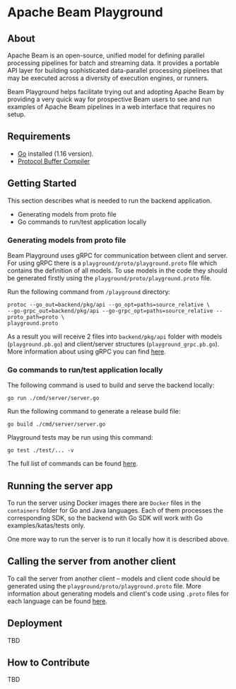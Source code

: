 <!--
    Licensed to the Apache Software Foundation (ASF) under one
    or more contributor license agreements.  See the NOTICE file
    distributed with this work for additional information
    regarding copyright ownership.  The ASF licenses this file
    to you under the Apache License, Version 2.0 (the
    "License"); you may not use this file except in compliance
    with the License.  You may obtain a copy of the License at

      http://www.apache.org/licenses/LICENSE-2.0

    Unless required by applicable law or agreed to in writing,
    software distributed under the License is distributed on an
    "AS IS" BASIS, WITHOUT WARRANTIES OR CONDITIONS OF ANY
    KIND, either express or implied.  See the License for the
    specific language governing permissions and limitations
    under the License.
-->

# Apache Beam Playground

## About

Apache Beam is an open-source, unified model for defining parallel processing pipelines for batch and streaming data.
It provides a portable API layer for building sophisticated data-parallel processing pipelines that may be executed
across a diversity of execution engines, or runners.

Beam Playground helps facilitate trying out and adopting Apache Beam by providing a very quick way for prospective Beam
users to see and run examples of Apache Beam pipelines in a web interface that requires no setup.

## Requirements

- [Go](https://golang.org/dl/) installed (1.16 version).
- [Protocol Buffer Compiler](https://grpc.io/docs/protoc-installation/)

## Getting Started

This section describes what is needed to run the backend application.
- Generating models from proto file
- Go commands to run/test application locally

### Generating models from proto file

Beam Playground uses gRPC for communication between client and server. For using gRPC there is a
`playground/proto/playground.proto` file which contains the definition of all models. To use models in the code they
should be generated firstly using the `playground/proto/playground.proto` file.

Run the following command from `/playground` directory:

```
protoc --go_out=backend/pkg/api --go_opt=paths=source_relative \
--go-grpc_out=backend/pkg/api --go-grpc_opt=paths=source_relative --proto_path=proto \
playground.proto
```

As a result you will receive 2 files into `backend/pkg/api` folder with models (`playground.pb.go`) and client/server
structures (`playground_grpc.pb.go`).
More information about using gRPC you can find [here](https://grpc.io/docs/languages/).

### Go commands to run/test application locally

The following command is used to build and serve the backend locally:

```
go run ./cmd/server/server.go
```

Run the following command to generate a release build file:

```
go build ./cmd/server/server.go
```

Playground tests may be run using this command:

```
go test ./test/... -v
```

The full list of commands can be found [here](https://pkg.go.dev/cmd/go).

## Running the server app

To run the server using Docker images there are `Docker` files in the `containers` folder for Go and Java languages.
Each of them processes the corresponding SDK, so the backend with Go SDK will work with Go examples/katas/tests only.

One more way to run the server is to run it locally how it is described above.

## Calling the server from another client

To call the server from another client – models and client code should be generated using the
`playground/proto/playground.proto` file. More information about generating models and client's code using `.proto`
files for each language can be found [here](https://grpc.io/docs/languages/).

## Deployment

TBD

## How to Contribute

TBD

